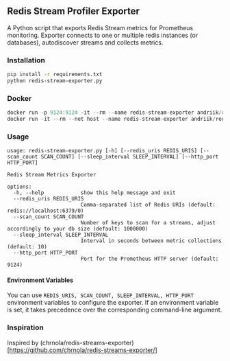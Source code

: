 ## Redis Stream Profiler Exporter
A Python script that exports Redis Stream metrics for Prometheus monitoring. Exporter connects to one or multiple redis instances (or databases), autodiscover streams and collects metrics.

### Installation
```bash
pip install -r requirements.txt
python redis-stream-exporter.py
```

### Docker
```js
docker run -p 9124:9124 -it --rm --name redis-stream-exporter andriik/redis-stream-exporter
docker run -it --rm --net host --name redis-stream-exporter andriik/redis-stream-exporter // host network
```

### Usage
```
usage: redis-stream-exporter.py [-h] [--redis_uris REDIS_URIS] [--scan_count SCAN_COUNT] [--sleep_interval SLEEP_INTERVAL] [--http_port HTTP_PORT]

Redis Stream Metrics Exporter

options:
  -h, --help            show this help message and exit
  --redis_uris REDIS_URIS
                        Comma-separated list of Redis URIs (default: redis://localhost:6379/0)
  --scan_count SCAN_COUNT
                        Number of keys to scan for a streams, adjust accordingly to your db size (default: 1000000)
  --sleep_interval SLEEP_INTERVAL
                        Interval in seconds between metric collections (default: 10)
  --http_port HTTP_PORT
                        Port for the Prometheus HTTP server (default: 9124)

```

#### Environment Variables

You can use `REDIS_URIS, SCAN_COUNT, SLEEP_INTERVAL, HTTP_PORT` environment variables to configure the exporter. If an environment variable is set, it takes precedence over the corresponding command-line argument.

### Inspiration
Inspired by (chrnola/redis-streams-exporter)[https://github.com/chrnola/redis-streams-exporter/]
